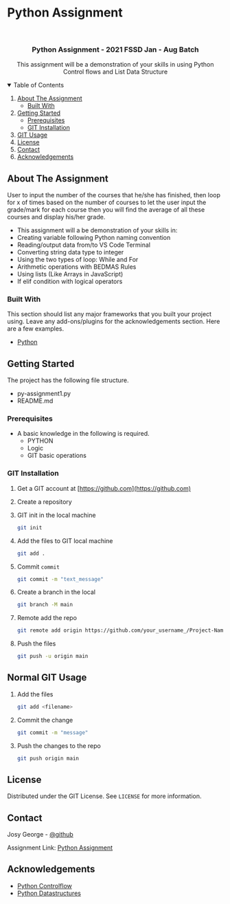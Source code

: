 # Python Assignment

<!-- ASSIGNMENT INTRO -->
<br />
<p>
  <h3 align="center">Python Assignment - 2021 FSSD Jan - Aug Batch</h3>

  <p align="center">
    This assignment will be a demonstration of your skills in using Python Control flows and List Data Structure
    <br />
  </p>
</p>

<!-- TABLE OF CONTENTS -->
<details open="open">
  <summary>Table of Contents</summary>
  <ol>
    <li>
      <a href="#about-the-assignment">About The Assignment</a>
      <ul>
        <li><a href="#built-with">Built With</a></li>
      </ul>
    </li>
    <li>
      <a href="#getting-started">Getting Started</a>
      <ul>
        <li><a href="#prerequisites">Prerequisites</a></li>
        <li><a href="#git-installation">GIT Installation</a></li>
      </ul>
    </li>
    <li><a href="#normal-git-usage">GIT Usage</a></li>
    <li><a href="#license">License</a></li>
    <li><a href="#contact">Contact</a></li>
    <li><a href="#acknowledgements">Acknowledgements</a></li>
  </ol>
</details>

<!-- ABOUT THE Assignment -->

## About The Assignment

User to input the number of the courses that he/she has finished, then loop for x of times based on the number of courses to let the user input the grade/mark for each course then you will find the average of all these courses and display his/her grade.

- This assignment will a be demonstration of your skills in:
- Creating variable following Python naming convention
- Reading/output data from/to VS Code Terminal
- Converting string data type to integer
- Using the two types of loop: While and For
- Arithmetic operations with BEDMAS Rules
- Using lists (Like Arrays in JavaScript)
- If elif condition with logical operators

### Built With

This section should list any major frameworks that you built your project using. Leave any add-ons/plugins for the acknowledgements section. Here are a few examples.

- [Python](https://docs.python.org/3/tutorial/)

<!-- GETTING STARTED -->

## Getting Started

The project has the following file structure.

- py-assignment1.py
- README.md

### Prerequisites

- A basic knowledge in the following is required.
  - PYTHON
  - Logic
  - GIT basic operations

### GIT Installation

1. Get a GIT account at [https://github.com](https://github.com)
2. Create a repository

3. GIT init in the local machine
   ```sh
   git init
   ```
4. Add the files to GIT local machine
   ```sh
   git add .
   ```
5. Commit `commit`
   ```sh
   git commit -m "text_message"
   ```
6. Create a branch in the local
   ```sh
   git branch -M main
   ```
7. Remote add the repo
   ```sh
   git remote add origin https://github.com/your_username_/Project-Name.git
   ```
8. Push the files
   ```sh
   git push -u origin main
   ```

<!-- USAGE EXAMPLES -->

## Normal GIT Usage

1. Add the files
   ```sh
   git add <filename>
   ```
2. Commit the change
   ```sh
   git commit -m "message"
   ```
3. Push the changes to the repo
   ```sh
   git push origin main
   ```

<!-- LICENSE -->

## License

Distributed under the GIT License. See `LICENSE` for more information.

<!-- CONTACT -->

## Contact

Josy George - [@github](https://github.com/josygeorge/)

Assignment Link: [Python Assignment](https://github.com/josygeorge/Python-Assignment)

<!-- ACKNOWLEDGEMENTS -->

## Acknowledgements

- [Python Controlflow](https://docs.python.org/3/tutorial/controlflow.html)
- [Python Datastructures](https://docs.python.org/3/tutorial/datastructures.html)
